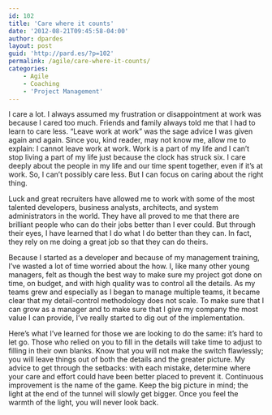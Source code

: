 ```yaml
---
id: 102
title: 'Care where it counts'
date: '2012-08-21T09:45:58-04:00'
author: dpardes
layout: post
guid: 'http://pard.es/?p=102'
permalink: /agile/care-where-it-counts/
categories:
    - Agile
    - Coaching
    - 'Project Management'
---
```


I care a lot. I always assumed my frustration or disappointment at work was because I cared too much. Friends and family always told me that I had to learn to care less. “Leave work at work” was the sage advice I was given again and again. Since you, kind reader, may not know me, allow me to explain: I cannot leave work at work. Work is a part of my life and I can’t stop living a part of my life just because the clock has struck six. I care deeply about the people in my life and our time spent together, even if it’s at work. So, I can’t possibly care less. But I can focus on caring about the right thing.

Luck and great recruiters have allowed me to work with some of the most talented developers, business analysts, architects, and system administrators in the world. They have all proved to me that there are brilliant people who can do their jobs better than I ever could. But through their eyes, I have learned that I do what I do better than they can. In fact, they rely on me doing a great job so that they can do theirs.

Because I started as a developer and because of my management training, I’ve wasted a lot of time worried about the how. I, like many other young managers, felt as though the best way to make sure my project got done on time, on budget, and with high quality was to control all the details. As my teams grew and especially as I began to manage multiple teams, it became clear that my detail-control methodology does not scale. To make sure that I can grow as a manager and to make sure that I give my company the most value I can provide, I’ve really started to dig out of the implementation.

Here’s what I’ve learned for those we are looking to do the same: it’s hard to let go. Those who relied on you to fill in the details will take time to adjust to filling in their own blanks. Know that you will not make the switch flawlessly; you will leave things out of both the details and the greater picture. My advice to get through the setbacks: with each mistake, determine where your care and effort could have been better placed to prevent it. Continuous improvement is the name of the game. Keep the big picture in mind; the light at the end of the tunnel will slowly get bigger. Once you feel the warmth of the light, you will never look back.